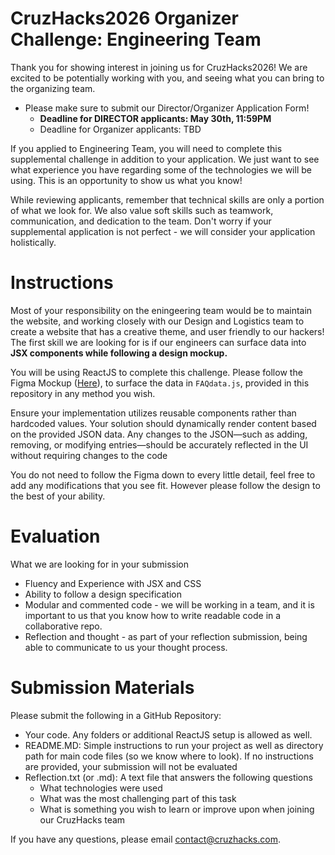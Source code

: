 # CruzHacks2026 Organizer Challenge: Engineering Team

Thank you for showing interest in joining us for CruzHacks2026! We are excited to be potentially working with you, and seeing what you can bring to the organizing team.
* Please make sure to submit our Director/Organizer Application Form!
  * **Deadline for DIRECTOR applicants: May 30th, 11:59PM**
  *  Deadline for Organizer applicants: TBD

If you applied to Engineering Team, you will need to complete this supplemental challenge in addition to your application. We just want to see what experience you have regarding some of the technologies we will be using. This is an opportunity to show us what you know!

While reviewing applicants, remember that technical skills are only a portion of what we look for. We also value soft skills such as teamwork, communication, and dedication to the team. Don't worry if your supplemental application is not perfect - we will consider your application holistically.

# Instructions

Most of your responsibility on the eningeering team would be to maintain the website, and working closely with our Design and Logistics team to create a website that has a creative theme, and user friendly to our hackers! The first skill we are looking for is if our engineers can surface data into **JSX components while following a design mockup.**

You will be using ReactJS to complete this challenge.
Please follow the Figma Mockup ([Here](https://www.figma.com/design/SQ7Qmc7utSMpD0BwgafmGt/CruzHacks2026-Engineering-Challenge-Mockup?node-id=1-3&t=15nc3qwK7fNUuWOA-1)), to surface the data in `FAQdata.js`, provided in this repository in any method you wish.

Ensure your implementation utilizes reusable components rather than hardcoded values. Your solution should dynamically render content based on the provided JSON data. Any changes to the JSON—such as adding, removing, or modifying entries—should be accurately reflected in the UI without requiring changes to the code

You do not need to follow the Figma down to every little detail, feel free to add any modifications that you see fit. However please follow the design to the best of your ability.

# Evaluation

What we are looking for in your submission
* Fluency and Experience with JSX and CSS
* Ability to follow a design specification
* Modular and commented code - we will be working in a team, and it is important to us that you know how to write readable code in a collaborative repo.
* Reflection and thought - as part of your reflection submission, being able to communicate to us your thought process.

# Submission Materials

Please submit the following in a GitHub Repository:
* Your code. Any folders or additional ReactJS setup is allowed as well.
* README.MD: Simple instructions to run your project as well as directory path for main code files (so we know where to look). If no instructions are provided, your submission will not be evaluated
* Reflection.txt (or .md): A text file that answers the following questions
    * What technologies were used
    * What was the most challenging part of this task
    * What is something you wish to learn or improve upon when joining our CruzHacks team
 
If you have any questions, please email contact@cruzhacks.com.

